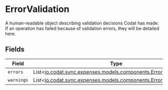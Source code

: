 # ErrorValidation

A human-readable object describing validation decisions Codat has made. If an operation has failed because of validation errors, they will be detailed here.


## Fields

| Field                                                                                                                | Type                                                                                                                 | Required                                                                                                             | Description                                                                                                          |
| -------------------------------------------------------------------------------------------------------------------- | -------------------------------------------------------------------------------------------------------------------- | -------------------------------------------------------------------------------------------------------------------- | -------------------------------------------------------------------------------------------------------------------- |
| `errors`                                                                                                             | List<[io.codat.sync.expenses.models.components.ErrorValidationItem](../../models/components/ErrorValidationItem.md)> | :heavy_minus_sign:                                                                                                   | N/A                                                                                                                  |
| `warnings`                                                                                                           | List<[io.codat.sync.expenses.models.components.ErrorValidationItem](../../models/components/ErrorValidationItem.md)> | :heavy_minus_sign:                                                                                                   | N/A                                                                                                                  |
